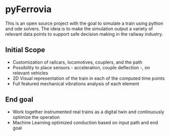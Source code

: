 # pyFerrovia

This is an open source project with the goal to simulate a train using python and ode solvers. The ideia is to make the simulation output a variety of relevant data points to support safe decision making in the railway industry.

## Initial Scope

- Customization of railcars, locomotives, couplers, and the path
- Possibility to place sensors - acceleration, couple deflection -, on relevant vehicles
- 2D Visual representation of the train in each of the computed time points
- Full featured mechanical vibrations analysis of each element

## End goal

- Work together instrumented real trains as a digital twin and continuously optimize the operation
- Machine Learning optimized conduction based on input path and end goal

